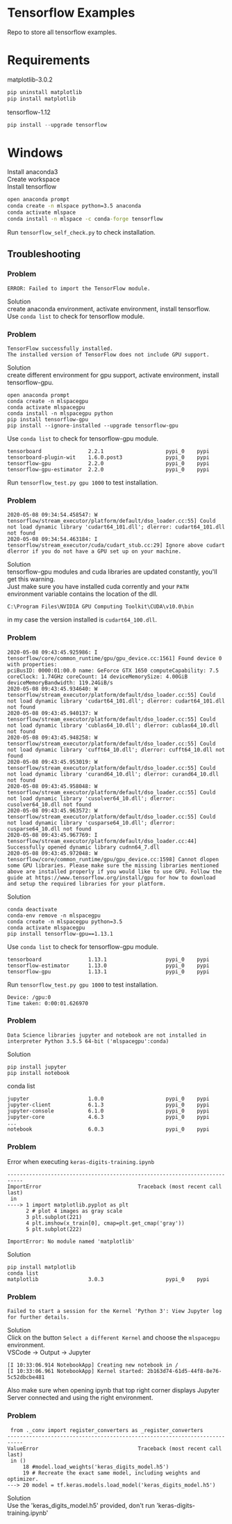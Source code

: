 # Tensorflow Examples

Repo to store all tensorflow examples.

# Requirements

matplotlib-3.0.2

```python
pip uninstall matplotlib 
pip install matplotlib 
```

tensorflow-1.12

```python
pip install --upgrade tensorflow
```

# Windows

Install anaconda3  
Create workspace  
Install tensorflow  

```cmd
open anaconda prompt
conda create -n mlspace python=3.5 anaconda
conda activate mlspace
conda install -n mlspace -c conda-forge tensorflow
```
Run `tensorflow_self_check.py` to check installation.

## Troubleshooting 

### Problem
```
ERROR: Failed to import the TensorFlow module.
```
Solution  
create anaconda environment, activate environment, install tensorflow.  
Use `conda list` to check for tensorflow module.  

### Problem
```
TensorFlow successfully installed.
The installed version of TensorFlow does not include GPU support.
```
Solution  
create different environment for gpu support, activate environment, install tensorflow-gpu.
```
open anaconda prompt
conda create -n mlspacegpu
conda activate mlspacegpu
conda install -n mlspacegpu python
pip install tensorflow-gpu
pip install --ignore-installed --upgrade tensorflow-gpu
```
Use `conda list` to check for tensorflow-gpu module.  
```
tensorboard               2.2.1                    pypi_0    pypi
tensorboard-plugin-wit    1.6.0.post3              pypi_0    pypi
tensorflow-gpu            2.2.0                    pypi_0    pypi
tensorflow-gpu-estimator  2.2.0                    pypi_0    pypi
```
Run `tensorflow_test.py gpu 1000` to test installation.  

### Problem
```
2020-05-08 09:34:54.458547: W tensorflow/stream_executor/platform/default/dso_loader.cc:55] Could not load dynamic library 'cudart64_101.dll'; dlerror: cudart64_101.dll not found
2020-05-08 09:34:54.463184: I tensorflow/stream_executor/cuda/cudart_stub.cc:29] Ignore above cudart dlerror if you do not have a GPU set up on your machine.
```
Solution  
tensorflow-gpu modules and cuda libraries are updated constantly, you'll get this warning.  
Just make sure you have installed cuda corrently and your `PATH` environment variable contains the location of the dll.
```
C:\Program Files\NVIDIA GPU Computing Toolkit\CUDA\v10.0\bin
```
in my case the version installed is `cudart64_100.dll`.  

### Problem
```
2020-05-08 09:43:45.925986: I tensorflow/core/common_runtime/gpu/gpu_device.cc:1561] Found device 0 with properties:
pciBusID: 0000:01:00.0 name: GeForce GTX 1650 computeCapability: 7.5
coreClock: 1.74GHz coreCount: 14 deviceMemorySize: 4.00GiB deviceMemoryBandwidth: 119.24GiB/s
2020-05-08 09:43:45.934640: W tensorflow/stream_executor/platform/default/dso_loader.cc:55] Could not load dynamic library 'cudart64_101.dll'; dlerror: cudart64_101.dll not found
2020-05-08 09:43:45.940137: W tensorflow/stream_executor/platform/default/dso_loader.cc:55] Could not load dynamic library 'cublas64_10.dll'; dlerror: cublas64_10.dll not found
2020-05-08 09:43:45.948258: W tensorflow/stream_executor/platform/default/dso_loader.cc:55] Could not load dynamic library 'cufft64_10.dll'; dlerror: cufft64_10.dll not found
2020-05-08 09:43:45.953019: W tensorflow/stream_executor/platform/default/dso_loader.cc:55] Could not load dynamic library 'curand64_10.dll'; dlerror: curand64_10.dll not found
2020-05-08 09:43:45.958048: W tensorflow/stream_executor/platform/default/dso_loader.cc:55] Could not load dynamic library 'cusolver64_10.dll'; dlerror: cusolver64_10.dll not found
2020-05-08 09:43:45.963572: W tensorflow/stream_executor/platform/default/dso_loader.cc:55] Could not load dynamic library 'cusparse64_10.dll'; dlerror: cusparse64_10.dll not found
2020-05-08 09:43:45.967769: I tensorflow/stream_executor/platform/default/dso_loader.cc:44] Successfully opened dynamic library cudnn64_7.dll
2020-05-08 09:43:45.972048: W tensorflow/core/common_runtime/gpu/gpu_device.cc:1598] Cannot dlopen some GPU libraries. Please make sure the missing libraries mentioned above are installed properly if you would like to use GPU. Follow the guide at https://www.tensorflow.org/install/gpu for how to download and setup the required libraries for your platform.
```
Solution
```
conda deactivate
conda-env remove -n mlspacegpu
conda create -n mlspacegpu python=3.5
conda activate mlspacegpu
pip install tensorflow-gpu==1.13.1
```
Use `conda list` to check for tensorflow-gpu module.  
```
tensorboard               1.13.1                   pypi_0    pypi
tensorflow-estimator      1.13.0                   pypi_0    pypi
tensorflow-gpu            1.13.1                   pypi_0    pypi
```
Run `tensorflow_test.py gpu 1000` to test installation.  
```
Device: /gpu:0
Time taken: 0:00:01.626970
```

### Problem 
```
Data Science libraries jupyter and notebook are not installed in interpreter Python 3.5.5 64-bit ('mlspacegpu':conda)
```
Solution
```
pip install jupyter
pip install notebook
```
conda list
```
jupyter                   1.0.0                    pypi_0    pypi
jupyter-client            6.1.3                    pypi_0    pypi
jupyter-console           6.1.0                    pypi_0    pypi
jupyter-core              4.6.3                    pypi_0    pypi
...
notebook                  6.0.3                    pypi_0    pypi
```

### Problem
Error when executing `keras-digits-training.ipynb`
```
---------------------------------------------------------------------------
ImportError                               Traceback (most recent call last)
 in 
----> 1 import matplotlib.pyplot as plt
      2 # plot 4 images as gray scale
      3 plt.subplot(221)
      4 plt.imshow(x_train[0], cmap=plt.get_cmap('gray'))
      5 plt.subplot(222)

ImportError: No module named 'matplotlib'
```
Solution
```
pip install matplotlib
conda list
matplotlib                3.0.3                    pypi_0    pypi
```

### Problem
```
Failed to start a session for the Kernel 'Python 3': View Jupyter log for further details.
```
Solution  
Click on the button `Select a different Kernel` and choose the `mlspacegpu` environment.  
VSCode -> Output -> Jupyter 
```
[I 10:33:06.914 NotebookApp] Creating new notebook in /
[I 10:33:06.961 NotebookApp] Kernel started: 2b163d74-61d5-44f8-8e76-5c52dbcbe481
```
Also make sure when opening ipynb that top right corner displays Jupyter Server connected and using the right environment.

### Problem
```
 from ._conv import register_converters as _register_converters
---------------------------------------------------------------------------
ValueError                                Traceback (most recent call last)
 in ()
     18 #model.load_weights('keras_digits_model.h5')
     19 # Recreate the exact same model, including weights and optimizer.
---> 20 model = tf.keras.models.load_model('keras_digits_model.h5')
```
Solution  
Use the 'keras_digits_model.h5' provided, don't run 'keras-digits-training.ipynb' 
